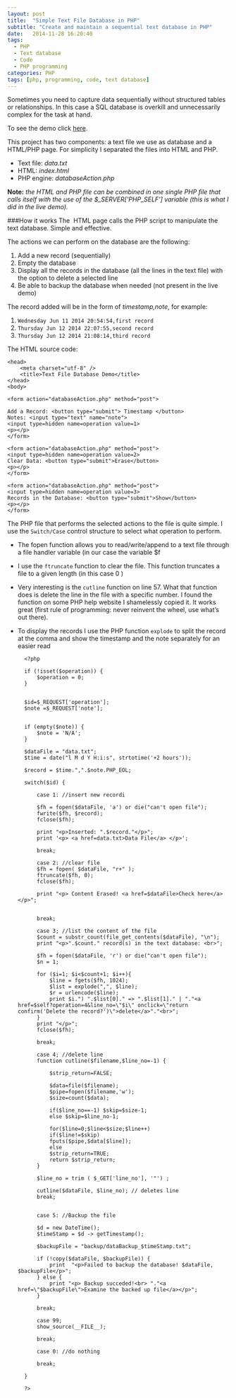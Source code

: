 ```yaml
---
layout: post
title:  "Simple Text File Database in PHP"
subtitle: "Create and maintain a sequential text database in PHP"
date:   2014-11-28 16:20:40
tags:
  - PHP
  - Text database
  - Code
  - PHP programming
categories: PHP
tags: [php, programming, code, text database]
---
```

Sometimes you need to capture data sequentially without structured tables or relationships. In this case a SQL database is overkill and unnecessarily complex for the task at hand.  

To see the demo click [here].

This project has two components: a text file we use as database and a HTML/PHP page.
For simplicity I separated the files into HTML and PHP.

* Text file: *data.txt*
* HTML: *index.html*
* PHP engine: *databaseAction.php*

**Note:** *the HTML and PHP file can be combined in one single PHP file that calls itself with the use of the $_SERVER['PHP_SELF'] variable (this is what I did in the live demo).*

###How it works
The  HTML page calls the PHP script to manipulate the text database. Simple and effective.

The actions we can perform on the database are the following:

1. Add a new record (sequentially)
2. Empty the database
3. Display all the records in the database (all the lines in the text file) with the option to delete a selected line
4. Be able to backup the database when needed (not present in the live demo)

The record added will be in the form of *timestamp,note*, for example: 

1. `Wednesday Jun 11 2014 20:54:54,first record`
2. `Thursday Jun 12 2014 22:07:55,second record`
3. `Thursday Jun 12 2014 21:08:14,third record`

The HTML source code:

	<head>
		<meta charset="utf-8" />
	    <title>Text File Database Demo</title>
	</head>
	<body>
	
	<form action="databaseAction.php" method="post">
	
	Add a Record: <button type="submit"> Timestamp </button>
	Notes: <input type="text" name="note">
	<input type=hidden name=operation value=1>
	<p></p>
	</form>
	
	<form action="databaseAction.php" method="post">
	<input type=hidden name=operation value=2>
	Clear Data: <button type="submit">Erase</button>
	<p></p>
	</form>
	
	<form action="databaseAction.php" method="post">
	<input type=hidden name=operation value=3>
	Records in the Database: <button type="submit">Show</button>
	<p></p>
	</form>


The PHP file that performs the selected actions to the file is quite simple. I use the `Switch/Case` control structure to select what operation to perform.

* The fopen function allows you to read/write/append to a text file through a file handler  variable (in our case the variable $f


 
* I use the `ftruncate` function to clear the file. This function truncates a file to a given length (in this case 0
)
* Very interesting is the `cutline` function on line 57. What that 
function does is delete the line in the file with a specific number. 
I found the function on some PHP help website I shamelessly copied it. It works great (first rule of programming: never reinvent the wheel, use what’s out there).

* To display the records I use the PHP function `explode` to split the record at the comma and show the timestamp and the note separately for an easier read


		<?php
		
		if (!isset($operation)) {
			$operation = 0;
		}
		
		
		$id=$_REQUEST['operation'];
		$note =$_REQUEST['note'];
		
		
		if (empty($note)) {
			$note = 'N/A';
		}
		
		$dataFile = "data.txt";
		$time = date("l M d Y H:i:s", strtotime('+2 hours'));
		
		$record = $time.",".$note.PHP_EOL;
		
		switch($id) {
		
		    case 1: //insert new recordi
		
			$fh = fopen($dataFile, 'a') or die("can't open file");
			fwrite($fh, $record);
			fclose($fh);
		
			print "<p>Inserted: ".$record."</p>";
			print '<p> <a href=data.txt>Data File</a> </p>';
		
		    break;
		
		    case 2: //clear file
			$fh = fopen( $dataFile, "r+" );
			ftruncate($fh, 0);
			fclose($fh);
		
			print "<p> Content Erased! <a href=$dataFile>Check here</a> </p>";
		
		
		    break;
		
		    case 3; //list the content of the file
			$count = substr_count(file_get_contents($dataFile), "\n");
			print "<p>".$count." record(s) in the text database: <br>";
		
			$fh = fopen($dataFile, 'r') or die("can't open file");
			$n = 1;
		
			for ($i=1; $i<$count+1; $i++){
				$line = fgets($fh, 1024);
				$list = explode(",", $line);
				$r = urlencode($line);
				print $i.") ".$list[0]." => ".$list[1]." | "."<a href=$self?operation=4&line_no=\"$i\" onclick=\"return confirm('Delete the record?')\">delete</a>"."<br>";
			}
			print "</p>";
			fclose($fh);
		
		    break;
		
		    case 4; //delete line
			function cutline($filename,$line_no=-1) {
		
				$strip_return=FALSE;
		
				$data=file($filename);
				$pipe=fopen($filename,'w');
				$size=count($data);
		
				if($line_no==-1) $skip=$size-1;
				else $skip=$line_no-1;
		
				for($line=0;$line<$size;$line++)
				if($line!=$skip)
				fputs($pipe,$data[$line]);
				else
				$strip_return=TRUE;
				return $strip_return;
			}
		
			$line_no = trim ( $_GET['line_no'], '"') ;
		
			cutline($dataFile, $line_no); // deletes line
		    break;
		
		
		    case 5: //Backup the file
		
			$d = new DateTime();
			$timeStamp = $d -> getTimestamp();
		
			$backupFile = "backup/dataBackup_$timeStamp.txt";
		
			if (!copy($dataFile, $backupFile)) {
				print  "<p>Failed to backup the database! $dataFile, $backupFile</p>";
			} else {
				print "<p> Backup succeded!<br> "."<a href=\"$backupFile\">Examine the backed up file</a></p>";
			}
		
		    break;
		
		    case 99;
			show_source(__FILE__);
		
		    break;
		
		    case 0: //do nothing
		
		    break;
		
		}
		
		?>










[here]: http://www.paini.org/federico/TextDatabase/index.php